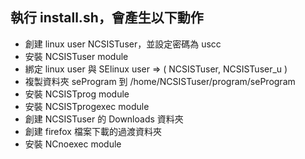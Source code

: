 ## 執行 install.sh，會產生以下動作 
- 創建 linux user NCSISTuser，並設定密碼為 uscc
- 安裝 NCSISTuser module 
- 綁定 linux user 與 SElinux user => ( NCSISTuser, NCSISTuser_u ) 
- 複製資料夾 seProgram 到 /home/NCSISTuser/program/seProgram 
- 安裝 NCSISTprog module
- 安裝 NCSISTprogexec module
- 創建 NCSISTuser 的 Downloads 資料夾
- 創建 firefox 檔案下載的過渡資料夾
- 安裝 NCnoexec module
